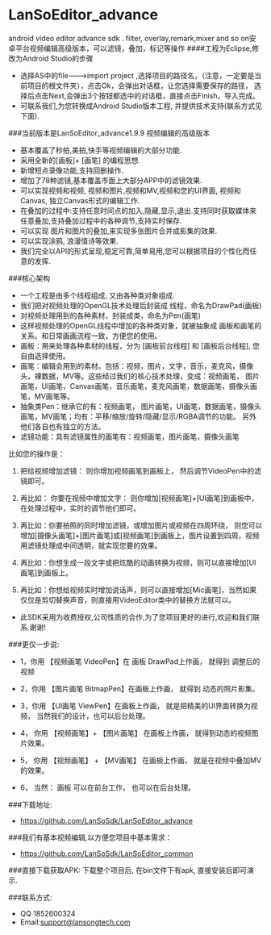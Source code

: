 # LanSoEditor_advance
android  video editor  advance sdk . filter, overlay,remark,mixer and so on安卓平台视频编辑高级版本，可以滤镜，叠加，标记等操作
####工程为Eclipse,修改为Android Studio的步骤
*  选择AS中的file--->import project ,选择项目的路径名，（注意，一定要是当前项目的根文件夹），点击Ok，会弹出对话框，让您选择需要保存的路径， 选择后点击Next,会弹出3个按钮都选中的对话框，直接点击Finish，导入完成。
*  可联系我们,为您转换成Android Studio版本工程, 并提供技术支持(联系方式见下面). 

###当前版本是LanSoEditor_advance1.9.9 视频编辑的高级版本
*  基本覆盖了秒拍,美拍,快手等视频编辑的大部分功能.
*  采用全新的[画板]+ [画笔] 的编程思想.
*  新增短点录像功能,支持回删操作.
*  增加了78种滤镜,基本覆盖市面上大部分APP中的滤镜效果.
*  可以实现视频和视频, 视频和图片,视频和MV,视频和您的UI界面, 视频和Canvas, 独立Canvas形式的编辑工作.
*  在叠加的过程中:支持任意时间点的加入,隐藏,显示,退出.支持同时获取媒体来任意叠加,支持叠加过程中的各种调节,支持实时保存.
*  可以实现 图片和图片的叠加,来实现多张图片合并成影集的效果.
*  可以实现涂鸦, 浪漫情诗等效果.
*  我们完全以API的形式呈现,稳定可靠,简单易用,您可以根据项目的个性化而任意的发挥.


###核心架构
*   一个工程是由多个线程组成, 又由各种类对象组成. 
*   我们把对视频处理的OpenGL技术处理后封装成 线程，命名为DrawPad(画板)
*   对视频处理用到的各种素材，封装成类，命名为Pen(画笔)
*   这样视频处理的OpenGL线程中增加的各种类对象，就被抽象成 画板和画笔的关系。和日常画画流程一致，方便您的使用。
*   画板：用来处理各种素材的线程，分为 [画板前台线程] 和 [画板后台线程], 您自由选择使用。
*   画笔：编辑会用到的素材。包括：视频，图片，文字，音乐，麦克风，摄像头，裸数据，MV等。这些经过我们的核心技术处理，变成：视频画笔， 		图片画笔，UI画笔，Canvas画笔，音乐画笔，麦克风画笔，数据画笔，摄像头画笔，MV画笔等。
*   抽象类Pen：继承它的有：视频画笔， 图片画笔，UI画笔，数据画笔，摄像头画笔，MV画笔；均有：平移/缩放/旋转/隐藏/显示/RGBA调节的功能。
		另外他们各自也有独立的方法。
*   滤镜功能：具有滤镜属性的画笔有：视频画笔，图片画笔，摄像头画笔


比如您的操作是：
1.	把给视频增加滤镜： 则你增加视频画笔到画板上， 然后调节VideoPen中的滤镜即可。

2.	再比如： 你要在视频中增加文字： 则你增加[视频画笔]+[UI画笔]到画板中，在处理过程中，实时的调节他们即可。

3.	再比如：你要拍照的同时增加滤镜，或增加图片或视频在四周环绕， 则您可以增加[摄像头画笔]+[图片画笔]或[视频画笔]到画板上，图片设置到四周，视频用滤镜处理成中间透明，就实现您要的效果。

4.	再比如：你想生成一段文字或把炫酷的动画转换为视频，则可以直接增加[UI画笔]到画板上。

5.	再比如：你想给视频实时增加说话声，则可以直接增加[Mic画笔]，当然如果仅仅是剪切替换声音，则直接用VideoEditor类中的替换方法就可以。

											
*  此SDK采用为收费授权,公司性质的合作,为了您项目更好的进行,欢迎和我们联系.谢谢!

###更仅一步说:
*	1，你用 【视频画笔 VideoPen】在 画板 DrawPad上作画， 就得到 调整后的视频

* 2，你用  【图片画笔 BitmapPen】在画板上作画， 就得到 动态的照片影集。

*	3，你用 【UI画笔  ViewPen】在画板上作画， 就是把精美的UI界面转换为视频， 当然我们的设计，也可以后台处理。

* 4， 你用 【视频画笔】+ 【图片画笔】 在画板上作画， 就得到动态的视频图片效果。

* 5， 你用  【视频画笔】 + 【MV画笔】 在画板上作画， 就是在视频中叠加MV的效果。

* 6， 当然： 画板 可以在前台工作， 也可以在后台处理。



###下载地址: 
*  https://github.com/LanSoSdk/LanSoEditor_advance

###我们有基本视频编辑,以方便您项目中基本需求：
*	https://github.com/LanSoSdk/LanSoEditor_common


###直接下载获取APK:
   下载整个项目后, 在bin文件下有apk, 直接安装后即可演示.


###联系方式:
*   QQ 1852600324 
*   Email:support@lansongtech.com
